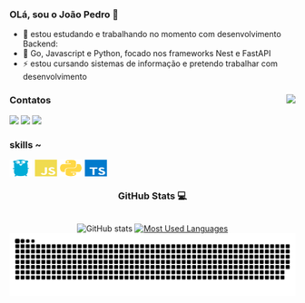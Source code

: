 ### OLá, sou o João Pedro 👋

- 📖 estou estudando e trabalhando no momento com desenvolvimento Backend:
- 🔎 Go, Javascript e Python, focado nos frameworks Nest e FastAPI
- ⚡ estou cursando sistemas de informação e pretendo trabalhar com desenvolvimento 

<div>
  <img align="right" height="140" src="https://media0.giphy.com/media/v1.Y2lkPTc5MGI3NjExOW93M3FzMmF1dXZpdGdhZjRvczhneW1lMDduNzJmeDgzbG1hZGMwYyZlcD12MV9pbnRlcm5hbF9naWZfYnlfaWQmY3Q9Zw/lP8ezu4iNVmZYOZn3j/giphy.gif"/>
<h3 align="left">Contatos</h3>
<a href="https://instagram.com/jp_om_" target="_blank"><img src="https://img.shields.io/badge/-Instagram-%23E4405F?style=for-the-badge&logo=instagram&logoColor=white" target="_blank"></a>
  <a href="https://www.linkedin.com/in/joão-pedro-oliveira-86b953238" target="_blank"><img src="https://img.shields.io/badge/-LinkedIn-%230077B5?style=for-the-badge&logo=linkedIn&logoColor=white" target="_blank"></a> 
  <a href="https://x.com/var_jotape" target="_blank"><img src="https://img.shields.io/badge/-X(twitter)-%230077B5?style=for-the-badge&logo=twitter&logoColor=white" target="_blank"></a>

<h3 align="left">skills ~</h3>

<img align="center" alt="Rafa-Js" height="30" width="40" src="https://raw.githubusercontent.com/devicons/devicon/master/icons/go/go-plain.svg">
  <img align="center" alt="Rafa-Js" height="30" width="40" src="https://raw.githubusercontent.com/devicons/devicon/master/icons/javascript/javascript-plain.svg">
  <img align="center" alt="Rafa-Js" height="30" width="40" src="https://raw.githubusercontent.com/devicons/devicon/master/icons/python/python-plain.svg">
  <img align="center" alt="Rafa-Js" height="30" width="40" src="https://raw.githubusercontent.com/devicons/devicon/master/icons/typescript/typescript-plain.svg"> 
</div>

<div style="text-align: center;" align="center">
  <h3> GitHub Stats 💻</h3>
  <br>
  <img src="https://github-readme-stats-git-masterrstaa-rickstaa.vercel.app/api?username=pasteldiventu&hide_title=true&show_icons=true&include_all_commits=false&count_private=true&line_height=25&hide=issues&bg_color=000&title_color=FF00F6&text_color=FFF&border_radius=3&border_color=36123c&icon_color=FF00F6&theme=jolly" alt="GitHub stats">

  <a href="https://github.com/pasteldiventu/github-readme-stats">
    <img src="https://github-readme-stats-git-masterrstaa-rickstaa.vercel.app/api/top-langs/?username=pasteldiventu&line_height=10&card_width=290&layout=compact&hide_title=false&count_private=true&langs_count=4&show_icons=true&title_color=FF00F6&hide=html,scss,less&bg_color=000&text_color=8B8B8B&border_radius=3&border_color=561760&count_private=true" alt="Most Used Languages">
  </a>
</div>


<picture align="center">
  <source media="(prefers-color-scheme: dark)" srcset="https://raw.githubusercontent.com/pasteldiventu/pasteldiventu/output/github-contribution-grid-snake-dark.svg">
  <source media="(prefers-color-scheme: light)" srcset="https://raw.githubusercontent.com/pasteldiventu/pasteldiventu/output/github-contribution-grid-snake-dark.svg">
  <img align="center" alt="github contribution grid snake animation" src="https://raw.githubusercontent.com/mari4souza/mari4souza/output/github-contribution-grid-snake.svg">
</picture>
